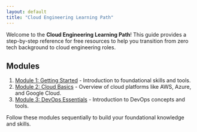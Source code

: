 ```yaml
---
layout: default
title: "Cloud Engineering Learning Path"
---
```


Welcome to the **Cloud Engineering Learning Path**! This guide provides a step-by-step reference for free resources to help you transition from zero tech background to cloud engineering roles.

## Modules

1. [Module 1: Getting Started](/modules/module-1) - Introduction to foundational skills and tools.
2. [Module 2: Cloud Basics](/modules/module-2) - Overview of cloud platforms like AWS, Azure, and Google Cloud.
3. [Module 3: DevOps Essentials](/modules/module-3) - Introduction to DevOps concepts and tools.

Follow these modules sequentially to build your foundational knowledge and skills.
